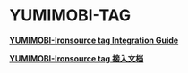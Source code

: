 # YUMIMOBI-TAG


[**YUMIMOBI-Ironsource tag Integration Guide**](https://github.com/yumimobi/YUMIMOBI-TAG/blob/master/ironsource%20tag%20.md)

[**YUMIMOBI-Ironsource tag 接入文档**](https://github.com/yumimobi/YUMIMOBI-TAG/blob/master/ironsource%20tag%20%E6%8E%A5%E5%85%A5.md)
